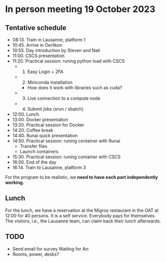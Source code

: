 # In person meeting 19 October 2023

## Tentative schedule

- 08:13. Train in Lausanne, platform 1
- 10:45. Arrive in Oerlikon 
- 10:55. Day introduction by Steven and Nati
- 11:00. CSCS presentation
- 11:20. Practical session: runing python load with CSCS
    * 1. Easy Login + 2FA
    * 2. Miniconda installation
        - How does it work with libraries such as cuda?
    * 3. Live connection to a compute node
    * 4. Submit jobs (srun / sbatch)
- 12:00. Lunch
- 13:00. Docker presentation
- 13:20. Practical session for Docker
- 14:20. Coffee break
- 14:40. Runai quick presentation
- 14:50. Practical session: runing container with Runai
    * Transfer files
    * Launch containers
- 15:30. Practical session: runing container with CSCS
- 16:00. End of the day
- 16:14. Train to Lausanne, platform 3

For the program to be realistic, we **need to have each part independently working.**

## Lunch
For the lunch, we have a reservation at the Migros restaurant in the OAT at 12:00 for 40 persons. It is a self service.  Everybody pays for themselves. The visitors, i.e., the Lausanne team, can claim back their lunch afterwards.


## TODO

* Send email for survey
Waiting for An:
* Rooms, power, desks?


